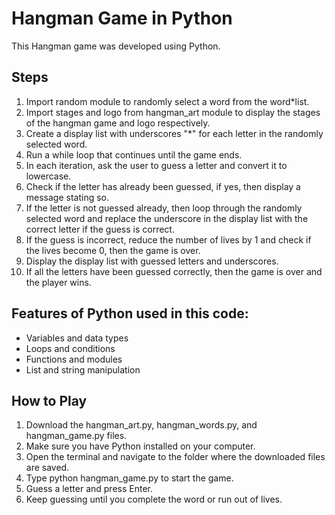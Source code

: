 # Hangman Game in Python

This Hangman game was developed using Python.

## Steps

1. Import random module to randomly select a word from the word\*list.
2. Import stages and logo from hangman_art module to display the stages of the hangman game and logo respectively.
3. Create a display list with underscores "\*" for each letter in the randomly selected word.
4. Run a while loop that continues until the game ends.
5. In each iteration, ask the user to guess a letter and convert it to lowercase.
6. Check if the letter has already been guessed, if yes, then display a message stating so.
7. If the letter is not guessed already, then loop through the randomly selected word and replace the underscore in the display list with the correct letter if the guess is correct.
8. If the guess is incorrect, reduce the number of lives by 1 and check if the lives become 0, then the game is over.
9. Display the display list with guessed letters and underscores.
10. If all the letters have been guessed correctly, then the game is over and the player wins.

## Features of Python used in this code:

- Variables and data types
- Loops and conditions
- Functions and modules
- List and string manipulation

## How to Play

1. Download the hangman_art.py, hangman_words.py, and hangman_game.py files.
2. Make sure you have Python installed on your computer.
3. Open the terminal and navigate to the folder where the downloaded files are saved.
4. Type python hangman_game.py to start the game.
5. Guess a letter and press Enter.
6. Keep guessing until you complete the word or run out of lives.
